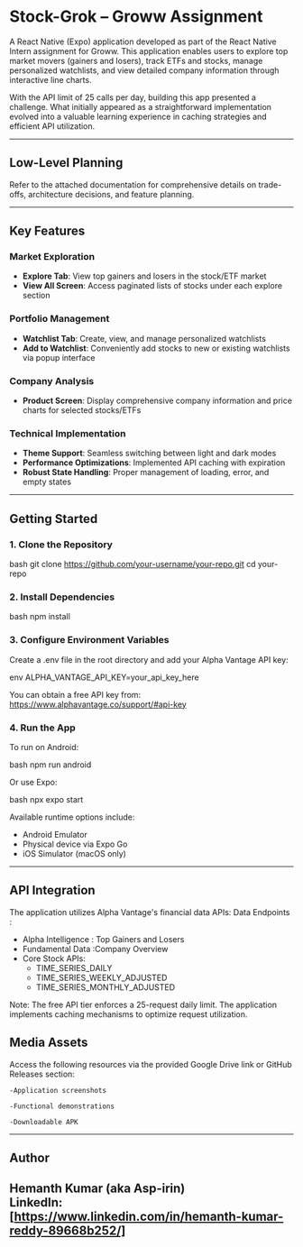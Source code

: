 # Stock-Grok – Groww Assignment

A React Native (Expo) application developed as part of the React Native Intern assignment for Groww. This application enables users to explore top market movers (gainers and losers), track ETFs and stocks, manage personalized watchlists, and view detailed company information through interactive line charts.

With the API limit of 25 calls per day, building this app presented a challenge. What initially appeared as a straightforward implementation evolved into a valuable learning experience in caching strategies and efficient API utilization.

---

## Low-Level Planning

Refer to the attached documentation for comprehensive details on trade-offs, architecture decisions, and feature planning.

---

## Key Features

### Market Exploration
- **Explore Tab**: View top gainers and losers in the stock/ETF market
- **View All Screen**: Access paginated lists of stocks under each explore section

### Portfolio Management
- **Watchlist Tab**: Create, view, and manage personalized watchlists
- **Add to Watchlist**: Conveniently add stocks to new or existing watchlists via popup interface

### Company Analysis
- **Product Screen**: Display comprehensive company information and price charts for selected stocks/ETFs

### Technical Implementation
- **Theme Support**: Seamless switching between light and dark modes
- **Performance Optimizations**: Implemented API caching with expiration
- **Robust State Handling**: Proper management of loading, error, and empty states

---

## Getting Started

### 1. Clone the Repository

bash
git clone https://github.com/your-username/your-repo.git
cd your-repo


### 2. Install Dependencies

bash
npm install


### 3. Configure Environment Variables

Create a .env file in the root directory and add your Alpha Vantage API key:

env
ALPHA_VANTAGE_API_KEY=your_api_key_here


You can obtain a free API key from: https://www.alphavantage.co/support/#api-key

### 4. Run the App

To run on Android:

bash
npm run android

Or use Expo:

bash
npx expo start


Available runtime options include:
- Android Emulator
- Physical device via Expo Go
- iOS Simulator (macOS only)

---

## API Integration

The application utilizes Alpha Vantage's financial data APIs:
Data Endpoints :

- Alpha Intelligence : Top Gainers and Losers
- Fundamental Data :Company Overview
- Core Stock APIs:
  - TIME_SERIES_DAILY
  - TIME_SERIES_WEEKLY_ADJUSTED
  - TIME_SERIES_MONTHLY_ADJUSTED

Note: The free API tier enforces a 25-request daily limit. The application implements caching mechanisms to optimize request utilization.

## Media Assets

Access the following resources via the provided Google Drive link or GitHub Releases section:

    -Application screenshots

    -Functional demonstrations

    -Downloadable APK
---

## Author

Hemanth Kumar (aka Asp-irin)  
LinkedIn: [https://www.linkedin.com/in/hemanth-kumar-reddy-89668b252/]
---